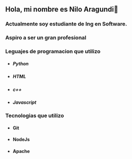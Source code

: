 ## Hola, mi nombre es Nilo Aragundi👋

### **Actualmente soy estudiante de Ing en Software.**
### **Aspiro a ser un gran profesional**


### **Leguajes de programacion que utilizo**
+ ##### Python
+ ##### HTML
+ ##### c++
+ ##### Javascript


### **Tecnologias que utilizo**
+ #### Git
+ #### NodeJs
+ #### Apache